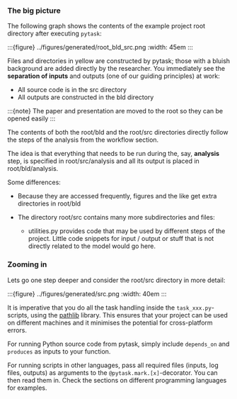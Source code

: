 ### The big picture

The following graph shows the contents of the example project root directory after
executing `pytask`:

:::{figure} ../figures/generated/root_bld_src.png
:width: 45em
:::

Files and directories in yellow are constructed by pytask; those with a bluish
background are added directly by the researcher. You immediately see the **separation of
inputs** and outputs (one of our guiding principles) at work:

- All source code is in the src directory
- All outputs are constructed in the bld directory

:::{note}
The paper and presentation are moved to the root so they can be opened easily
:::

The contents of both the root/bld and the root/src directories directly follow the steps
of the analysis from the workflow section.

The idea is that everything that needs to be run during the, say, **analysis** step, is
specified in root/src/analysis and all its output is placed in root/bld/analysis.

Some differences:

- Because they are accessed frequently, figures and the like get extra directories in
  root/bld

- The directory root/src contains many more subdirectories and files:

  - utilities.py provides code that may be used by different steps of the project.
    Little code snippets for input / output or stuff that is not directly related to
    the model would go here.

### Zooming in

Lets go one step deeper and consider the root/src directory in more detail:

:::{figure} ../figures/generated/src.png
:width: 40em
:::

It is imperative that you do all the task handling inside the `task_xxx.py`-scripts,
using the [pathlib](https://realpython.com/python-pathlib/) library. This ensures that
your project can be used on different machines and it minimises the potential for
cross-platform errors.

For running Python source code from pytask, simply include `depends_on` and `produces`
as inputs to your function.

For running scripts in other languages, pass all required files (inputs, log files,
outputs) as arguments to the `@pytask.mark.[x]`-decorator. You can then read them in.
Check the sections on different programming languages for examples.
